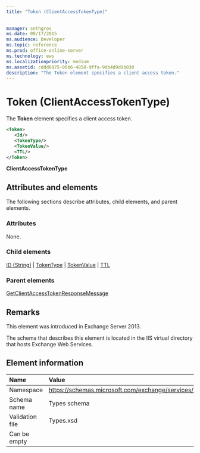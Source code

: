 ```yaml
---
title: "Token (ClientAccessTokenType)"
 
 
manager: sethgros
ms.date: 09/17/2015
ms.audience: Developer
ms.topic: reference
ms.prod: office-online-server
ms.technology: ews
ms.localizationpriority: medium
ms.assetid: cddd6075-06b6-4858-9ffa-9db4d9d9b030
description: "The Token element specifies a client access token."
---
```


# Token (ClientAccessTokenType)

The **Token** element specifies a client access token. 
  
```XML
<Token>
   <Id/>
   <TokenType/>
   <TokenValue/>
   <TTL/>
</Token>
```

 **ClientAccessTokenType**
## Attributes and elements

The following sections describe attributes, child elements, and parent elements.
  
### Attributes

None.
  
### Child elements

[ID (String)](id-string.md) | [TokenType](tokentype.md) | [TokenValue](tokenvalue.md) | [TTL](ttl.md)
  
### Parent elements

[GetClientAccessTokenResponseMessage](getclientaccesstokenresponsemessage.md)
  
## Remarks

This element was introduced in Exchange Server 2013.
  
The schema that describes this element is located in the IIS virtual directory that hosts Exchange Web Services.
  
## Element information

|**Name**|**Value**|
|:-----|:-----|
|Namespace  <br/> |https://schemas.microsoft.com/exchange/services/2006/types  <br/> |
|Schema name  <br/> |Types schema  <br/> |
|Validation file  <br/> |Types.xsd  <br/> |
|Can be empty  <br/> ||
   